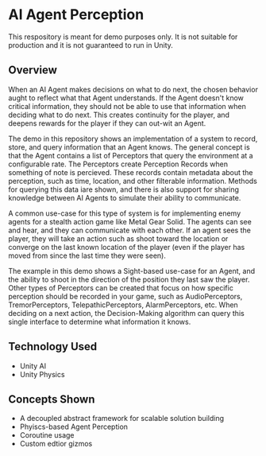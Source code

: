 # AI Agent Perception
This respository is meant for demo purposes only.  It is not suitable for production and it is not guaranteed to run in Unity.

## Overview
When an AI Agent makes decisions on what to do next, the chosen behavior aught to reflect what that Agent understands.  If the Agent doesn't know critical information, they should not be able to use that information when deciding what to do next.  This creates continuity for the player, and deepens rewards for the player if they can out-wit an Agent.

The demo in this repository shows an implementation of a system to record, store, and query information that an Agent knows.  The general concept is that the Agent contains a list of Perceptors that query the environment at a configurable rate.  The Perceptors create Perception Records when something of note is percieved.  These records contain metadata about the perception, such as time, location, and other filterable information.  Methods for querying this data iare shown, and there is also support for sharing knowledge between AI Agents to simulate their ability to communicate.

A common use-case for this type of system is for implementing enemy agents for a stealth action game like Metal Gear Solid.  The agents can see and hear, and they can communicate with each other.  If an agent sees the player, they will take an action such as shoot toward the location or converge on the last known location of the player (even if the player has moved from since the last time they were seen).

The example in this demo shows a Sight-based use-case for an Agent, and the ability to shoot in the direction of the position they last saw the player.  Other types of Perceptors can be created that focus on how specific perception should be recorded in your game, such as AudioPerceptors, TremorPerceptors, TelepathicPerceptors, AlarmPerceptors, etc.  When deciding on a next action, the Decision-Making algorithm can query this single interface to determine what information it knows.

## Technology Used
* Unity AI
* Unity Physics

## Concepts Shown
* A decoupled abstract framework for scalable solution building
* Phyiscs-based Agent Perception
* Coroutine usage
* Custom edtior gizmos

